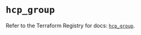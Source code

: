 # `hcp_group`

Refer to the Terraform Registry for docs: [`hcp_group`](https://registry.terraform.io/providers/hashicorp/hcp/0.90.0/docs/resources/group).
